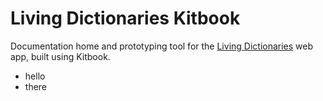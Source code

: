 # Living Dictionaries Kitbook

Documentation home and prototyping tool for the [Living Dictionaries](https://livingdictionaries.app) web app, built using Kitbook.

- hello
- there
